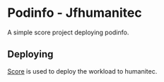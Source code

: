 # Podinfo - Jfhumanitec

A simple score project deploying podinfo.

## Deploying

[Score](https://score.dev/) is used to deploy the workload to humanitec.
